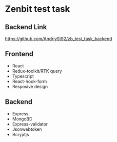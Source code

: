# Zenbit test task

## Backend Link

https://github.com/AndriySt92/zb_test_task_backend

## Frontend

- React
- Redux-toolkit/RTK query
- Typescript
- React-hook-form
- Resposive design

## Backend

- Express
- MongoBD
- Express-validator
- Jsonwebtoken
- Bcryptjs

